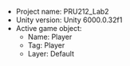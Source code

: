<!-- UNITY CODE ASSIST INSTRUCTIONS START -->
- Project name: PRU212_Lab2
- Unity version: Unity 6000.0.32f1
- Active game object:
  - Name: Player
  - Tag: Player
  - Layer: Default
<!-- UNITY CODE ASSIST INSTRUCTIONS END -->